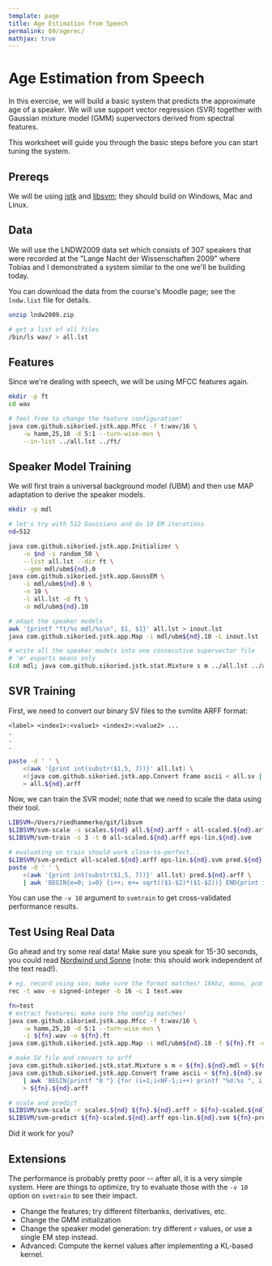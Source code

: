 ```yaml
---
template: page
title: Age Estimation from Speech
permalink: 09/agerec/
mathjax: true
---
```


# Age Estimation from Speech

In this exercise, we will build a basic system that predicts the approximate age of a speaker.
We will use support vector regression (SVR) together with Gaussian mixture model (GMM) supervectors derived from spectral features.

This worksheet will guide you through the basic steps before you can start tuning the system.

## Prereqs

We will be using [jstk](https://github.com/sikoried/jstk) and [libsvm](https://github.com/cjlin1/libsvm); they should build on Windows, Mac and Linux.


## Data

We will use the LNDW2009 data set which consists of 307 speakers that were recorded at the "Lange Nacht der Wissenschaften 2009" where Tobias and I demonstrated a system similar to the one we'll be building today.

You can download the data from the course's Moodle page; see the `lndw.list` file for details.

```bash
unzip lndw2009.zip

# get a list of all files
/bin/ls wav/ > all.lst
```

## Features

Since we're dealing with speech, we will be using MFCC features again.
```bash
mkdir -p ft
cd wav

# feel free to change the feature configuration!
java com.github.sikoried.jstk.app.Mfcc -f t:wav/16 \
	-w hamm,25,10 -d 5:1 --turn-wise-mvn \
	--in-list ../all.lst ../ft/
```


## Speaker Model Training

We will first train a universal background model (UBM) and then use MAP adaptation to derive the speaker models.

```bash
mkdir -p mdl

# let's try with 512 Gaussians and do 10 EM iterations
nd=512

java com.github.sikoried.jstk.app.Initializer \
	-n $nd -s random_50 \
	--list all.lst --dir ft \
	--gmm mdl/ubm${nd}.0
java com.github.sikoried.jstk.app.GaussEM \
	-i mdl/ubm${nd}.0 \
	-n 10 \
	-l all.lst -d ft \
	-o mdl/ubm${nd}.10

# adapt the speaker models
awk '{printf "ft/%s mdl/%s\n", $1, $1}' all.lst > inout.lst
java com.github.sikoried.jstk.app.Map -i mdl/ubm${nd}.10 -L inout.lst

# write all the speaker models into one consecutive supervector file
# 'm' exports means only
(cd mdl; java com.github.sikoried.jstk.stat.Mixture s m ../all.lst ../all.sv)
```

## SVR Training

First, we need to convert our binary SV files to the svmlite ARFF format:

```
<label> <index1>:<value1> <index2>:<value2> ...
.
.
.
```

```bash
paste -d ' ' \
	<(awk '{print int(substr($1,5, 7))}' all.lst) \
	<(java com.github.sikoried.jstk.app.Convert frame ascii < all.sv | awk '{for (i=1;i<NF-1;i++) printf "%d:%s ", i, $i; printf "%d:%s\n", NF, $NF}') \
	> all.${nd}.arff
```

Now, we can train the SVR model; note that we need to scale the data using their tool.

```bash
LIBSVM=/Users/riedhammerko/git/libsvm
$LIBSVM/svm-scale -s scales.${nd} all.${nd}.arff > all-scaled.${nd}.arff
$LIBSVM/svm-train -s 3 -t 0 all-scaled.${nd}.arff eps-lin.${nd}.svm

# evaluating on train should work close-to-perfect...
$LIBSVM/svm-predict all-scaled.${nd}.arff eps-lin.${nd}.svm pred.${nd}.arff
paste -d ' ' \
	<(awk '{print int(substr($1,5, 7))}' all.lst) pred.${nd}.arff \
	| awk 'BEGIN{e=0; i=0} {i++; e+= sqrt(($1-$2)*($1-$2))} END{print i, e, e/i}'
```

You can use the `-v 10` argument to `svmtrain` to get cross-validated performance results.


## Test Using Real Data

Go ahead and try some real data!
Make sure you speak for 15-30 seconds, you could read [Nordwind und Sonne](https://de.wikipedia.org/wiki/Die_Sonne_und_der_Wind#Linguistische_Verwendung) (note: this should work independent of the text read!).

```bash
# eg. record using sox; make sure the format matches! 16khz, mono, pcm
rec -t wav -e signed-integer -b 16 -c 1 test.wav

fn=test
# extract features; make sure the config matches!
java com.github.sikoried.jstk.app.Mfcc -f t:wav/16 \
	-w hamm,25,10 -d 5:1 --turn-wise-mvn \
	-i ${fn}.wav -o ${fn}.ft
java com.github.sikoried.jstk.app.Map -i mdl/ubm${nd}.10 -f ${fn}.ft -o ${fn}.${nd}.mdl

# make SV file and convert to arff
java com.github.sikoried.jstk.stat.Mixture s m < ${fn}.${nd}.mdl > ${fn}.${nd}.sv
java com.github.sikoried.jstk.app.Convert frame ascii < ${fn}.${nd}.sv \
	| awk 'BEGIN{printf "0 "} {for (i=1;i<NF-1;i++) printf "%d:%s ", i, $i; printf "%d:%s\n", NF, $NF}'\
	> ${fn}.${nd}.arff

# scale and predict
$LIBSVM/svm-scale -r scales.${nd} ${fn}.${nd}.arff > ${fn}-scaled.${nd}.arff
$LIBSVM/svm-predict ${fn}-scaled.${nd}.arff eps-lin.${nd}.svm ${fn}-pred.${nd}.arff
```

Did it work for you?


## Extensions

The performance is probably pretty poor -- after all, it is a very simple system.
Here are things to optimize, try to evaluate those with the `-v 10` option on `svmtrain` to see their impact.
- Change the features; try different filterbanks, derivatives, etc.
- Change the GMM initialization
- Change the speaker model generation: try different `r` values, or use a single EM step instead.
- Advanced: Compute the kernel values after implementing a KL-based kernel.
